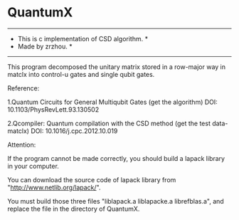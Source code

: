 # QuantumX

*************************************************
*   This is c implementation of CSD algorithm.  *
*   Made by zrzhou.                             *
*************************************************

This program decomposed the unitary matrix stored in a row-major way in matclx into control-u gates and single qubit gates.

Reference:

1.Quantum Circuits for General Multiqubit Gates  (get the algorithm)
  DOI: 10.1103/PhysRevLett.93.130502

2.Qcompiler: Quantum compilation with the CSD method  (get the test data-matclx)
  DOI: 10.1016/j.cpc.2012.10.019

Attention:

If the program cannot be made correctly, you should build a lapack library in your computer.

You can download the source code of lapack library from "http://www.netlib.org/lapack/".

You must build those three files "liblapack.a liblapacke.a librefblas.a", and replace the file in the directory of QuantumX.
